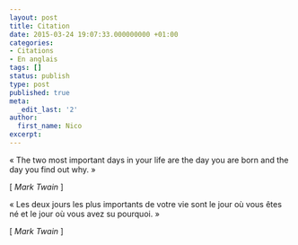 ```yaml
---
layout: post
title: Citation
date: 2015-03-24 19:07:33.000000000 +01:00
categories:
- Citations
- En anglais
tags: []
status: publish
type: post
published: true
meta:
  _edit_last: '2'
author:
  first_name: Nico
excerpt:
---
```

<p>« The two most important days in your life are the day you are born and the day you find out why. »</p>
<p>[ <em>Mark Twain</em> ]</p>
<p>« Les deux jours les plus importants de votre vie sont le jour où vous êtes né et le jour où vous avez su pourquoi. »</p>
<p>[ <em>Mark Twain</em> ]</p>

